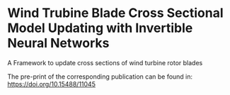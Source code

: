 # Wind Trubine Blade Cross Sectional Model Updating with Invertible Neural Networks

A Framework to update cross sections of wind turbine rotor blades

The pre-print of the corresponding publication can be found in:
https://doi.org/10.15488/11045
